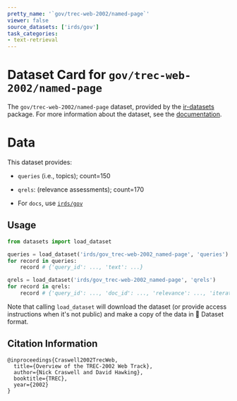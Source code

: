 ```yaml
---
pretty_name: '`gov/trec-web-2002/named-page`'
viewer: false
source_datasets: ['irds/gov']
task_categories:
- text-retrieval
---
```


# Dataset Card for `gov/trec-web-2002/named-page`

The `gov/trec-web-2002/named-page` dataset, provided by the [ir-datasets](https://ir-datasets.com/) package.
For more information about the dataset, see the [documentation](https://ir-datasets.com/gov#gov/trec-web-2002/named-page).

# Data

This dataset provides:
 - `queries` (i.e., topics); count=150
 - `qrels`: (relevance assessments); count=170

 - For `docs`, use [`irds/gov`](https://huggingface.co/datasets/irds/gov)

## Usage

```python
from datasets import load_dataset

queries = load_dataset('irds/gov_trec-web-2002_named-page', 'queries')
for record in queries:
    record # {'query_id': ..., 'text': ...}

qrels = load_dataset('irds/gov_trec-web-2002_named-page', 'qrels')
for record in qrels:
    record # {'query_id': ..., 'doc_id': ..., 'relevance': ..., 'iteration': ...}

```

Note that calling `load_dataset` will download the dataset (or provide access instructions when it's not public) and make a copy of the
data in 🤗 Dataset format.

## Citation Information

```
@inproceedings{Craswell2002TrecWeb,
  title={Overview of the TREC-2002 Web Track},
  author={Nick Craswell and David Hawking},
  booktitle={TREC},
  year={2002}
}
```
